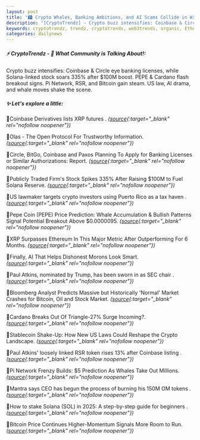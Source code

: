 ```yaml
---
layout: post
title: "🏙️ Crypto Whales, Banking Ambitions, and AI Scams Collide in Wild Week"
description: "[CryptoTrendz] - Crypto buzz intensifies: Coinbase & Circle eye banking licenses, while Solana-linked stock soars 335% after $100M boost. PEPE & Cardano flash breakout signs. Pi Network, RSR, and Bitcoin gain steam. US law, AI drama, and whale moves shake the scene."
keywords: cryptotrendz, trendz, cryptotrends, web3trends, organic, Ethereum, Banking, Network, CEO, token, Analyst, Market, AI, XRP, listing, SEC, crypto, investors
categories: dailynews
---
```


##### ⚡ CryptoTrendz - 📌 *What Community is Talking About!:*

Crypto buzz intensifies: Coinbase & Circle eye banking licenses, while Solana-linked stock soars 335% after $100M boost. PEPE & Cardano flash breakout signs. Pi Network, RSR, and Bitcoin gain steam. US law, AI drama, and whale moves shake the scene.

##### ✨ *Let's explore a little:*


🔹Coinbase Derivatives lists XRP futures . *([source](https://s.avyag.com/qwbq){:target="_blank" rel="nofollow noopener"})*

🔹Olas - The Open Protocol For Trustworthy Information. *([source](https://s.avyag.com/5r9l){:target="_blank" rel="nofollow noopener"})*

🔹Circle, BitGo, Coinbase and Paxos Planning To Apply for Banking Licenses or Similar Authorizations: Report. *([source](https://s.avyag.com/5cjb){:target="_blank" rel="nofollow noopener"})*

🔹Publicly Traded Firm's Stock Spikes 335% After Raising $100M to Fuel Solana Reserve. *([source](https://s.avyag.com/82ss){:target="_blank" rel="nofollow noopener"})*

🔹US lawmaker targets crypto investors using Puerto Rico as a tax haven . *([source](https://s.avyag.com/qaw8){:target="_blank" rel="nofollow noopener"})*

🔹Pepe Coin (PEPE) Price Prediction: Whale Accumulation & Bullish Patterns Signal Potential Breakout Above $0.0000095. *([source](https://s.avyag.com/iv3n){:target="_blank" rel="nofollow noopener"})*

🔹XRP Surpasses Ethereum In This Major Metric After Outperforming For 6 Months. *([source](https://s.avyag.com/ikl8){:target="_blank" rel="nofollow noopener"})*

🔹Finally, AI That Helps Dishonest Morons Look Smart. *([source](https://s.avyag.com/qbgm){:target="_blank" rel="nofollow noopener"})*

🔹Paul Atkins, nominated by Trump, has been sworn in as SEC chair . *([source](https://s.avyag.com/qk09){:target="_blank" rel="nofollow noopener"})*

🔹Bloomberg Analyst Predicts Massive but Historically 'Normal' Market Crashes for Bitcoin, Oil and Stock Market. *([source](https://s.avyag.com/nde9){:target="_blank" rel="nofollow noopener"})*

🔹Cardano Breaks Out Of Triangle-27% Surge Incoming?. *([source](https://s.avyag.com/koj5){:target="_blank" rel="nofollow noopener"})*

🔹Stablecoin Shake-Up: How New US Laws Could Reshape the Crypto Landscape. *([source](https://s.avyag.com/8tqw){:target="_blank" rel="nofollow noopener"})*

🔹Paul Atkins' loosely linked RSR token rises 13% after Coinbase listing . *([source](https://s.avyag.com/3ccv){:target="_blank" rel="nofollow noopener"})*

🔹Pi Network Frenzy Builds: $5 Prediction As Whales Take Out Millions. *([source](https://s.avyag.com/2y3g){:target="_blank" rel="nofollow noopener"})*

🔹Mantra says CEO has begun the process of burning his 150M OM tokens . *([source](https://s.avyag.com/0rse){:target="_blank" rel="nofollow noopener"})*

🔹How to stake Solana (SOL) in 2025: A step-by-step guide for beginners . *([source](https://s.avyag.com/5hs6){:target="_blank" rel="nofollow noopener"})*

🔹Bitcoin Price Continues Higher-Momentum Signals More Room to Run. *([source](https://s.avyag.com/tnja){:target="_blank" rel="nofollow noopener"})*
